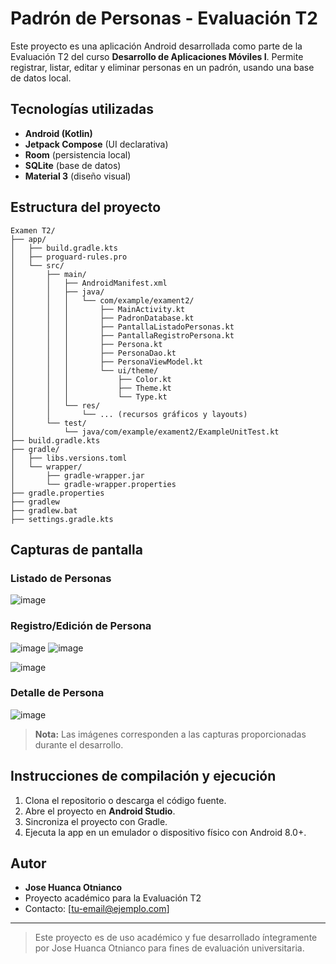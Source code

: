 # Padrón de Personas - Evaluación T2

Este proyecto es una aplicación Android desarrollada como parte de la Evaluación T2 del curso **Desarrollo de Aplicaciones Móviles I**. Permite registrar, listar, editar y eliminar personas en un padrón, usando una base de datos local.

## Tecnologías utilizadas
- **Android (Kotlin)**
- **Jetpack Compose** (UI declarativa)
- **Room** (persistencia local)
- **SQLite** (base de datos)
- **Material 3** (diseño visual)

## Estructura del proyecto

```
Examen T2/
├── app/
│   ├── build.gradle.kts
│   ├── proguard-rules.pro
│   └── src/
│       ├── main/
│       │   ├── AndroidManifest.xml
│       │   ├── java/
│       │   │   └── com/example/exament2/
│       │   │       ├── MainActivity.kt
│       │   │       ├── PadronDatabase.kt
│       │   │       ├── PantallaListadoPersonas.kt
│       │   │       ├── PantallaRegistroPersona.kt
│       │   │       ├── Persona.kt
│       │   │       ├── PersonaDao.kt
│       │   │       ├── PersonaViewModel.kt
│       │   │       └── ui/theme/
│       │   │           ├── Color.kt
│       │   │           ├── Theme.kt
│       │   │           └── Type.kt
│       │   └── res/
│       │       └── ... (recursos gráficos y layouts)
│       └── test/
│           └── java/com/example/exament2/ExampleUnitTest.kt
├── build.gradle.kts
├── gradle/
│   ├── libs.versions.toml
│   └── wrapper/
│       ├── gradle-wrapper.jar
│       └── gradle-wrapper.properties
├── gradle.properties
├── gradlew
├── gradlew.bat
├── settings.gradle.kts
```

## Capturas de pantalla

### Listado de Personas
![image](https://github.com/user-attachments/assets/8c7a761e-3fbe-4e9f-a94e-23b34053427e)


### Registro/Edición de Persona
![image](https://github.com/user-attachments/assets/59f76819-261c-42c5-a4de-8e94cf9b000f)
![image](https://github.com/user-attachments/assets/aee5570a-cf3d-4cae-acd6-cd1bc1743194)

![image](https://github.com/user-attachments/assets/511c8162-080b-4858-a71c-1e4aaa9baded)




### Detalle de Persona
![image](https://github.com/user-attachments/assets/8de0db43-0b8c-4347-9b7b-4c03fc3b6ef9)


> **Nota:** Las imágenes corresponden a las capturas proporcionadas durante el desarrollo.

## Instrucciones de compilación y ejecución
1. Clona el repositorio o descarga el código fuente.
2. Abre el proyecto en **Android Studio**.
3. Sincroniza el proyecto con Gradle.
4. Ejecuta la app en un emulador o dispositivo físico con Android 8.0+.

## Autor
- **Jose Huanca Otnianco**
- Proyecto académico para la Evaluación T2
- Contacto: [tu-email@ejemplo.com]

---

> Este proyecto es de uso académico y fue desarrollado íntegramente por Jose Huanca Otnianco para fines de evaluación universitaria. 
